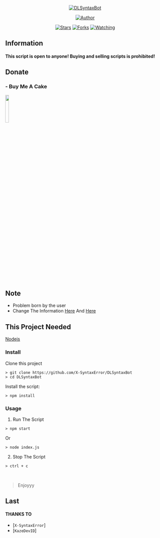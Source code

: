 <p align="center">
<a href="#"><img title="DLSyntaxBot" src="https://img.shields.io/badge/DL Syntax Bot-green?colorA=%23ff0000&colorB=%23017e40&style=for-the-badge"></a>
</p>
<p align="center">
<a href="https://github.com/X-SyntaxError"><img title="Author" src="https://img.shields.io/badge/Author-X-SyntaxError-orange.svg?style=for-the-badge&logo=github"></a>
</p>
<p align="center">
<a href="https://github.com/X-SyntaxError/DLSyntaxBot/stargazers/"><img title="Stars" src="https://img.shields.io/github/stars/X-SyntaxError/DLSyntaxBot?color=red&style=flat-square"></a>
<a href="https://github.com/X-SyntaxError/DLSyntaxBot/network/members"><img title="Forks" src="https://img.shields.io/github/forks/X-SyntaxError/DLSyntaxBot?color=red&style=flat-square"></a>
<a href="https://github.com/X-SyntaxError/DLSyntaxBot/watchers"><img title="Watching" src="https://img.shields.io/github/watchers/X-SyntaxError/DLSyntaxBot?label=Watchers&color=blue&style=flat-square"></a>
</p>


## Information

#### This script is open to anyone! Buying and selling scripts is prohibited!

## Donate

### - Buy Me A Cake
<a href="https://saweria.co/X-SyntaxError"><img src="http://pixelartmaker-data-78746291193.nyc3.digitaloceanspaces.com/image/71b9e4a5bf4c45f.png" style="width: 15%"></a>

## Note
- Problem born by the user
- Change The Information <a href="https://github.com/X-SyntaxError/DLSyntaxBot/blob/main/index.js#L26">Here</a> And <a href="https://github.com/X-SyntaxError/DLSyntaxBot/blob/main/index.js#L58">Here</a>

## This Project Needed
<a href="https://nodejs.org/en/">Nodejs</a>


### Install
Clone this project

```
> git clone https://github.com/X-SyntaxError/DLSyntaxBot
> cd DLSyntaxBot
```

Install the script:

```
> npm install
```

### Usage
1. Run The Script

```
> npm start
```
Or
```
> node index.js
```


2. Stop The Script

```
> ctrl + c
```
<br>

> Enjoyyy

## Last

#### THANKS TO
* [`X-SyntaxError`]
* [`KazeDevID`]
